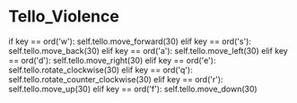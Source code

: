 # Tello_Violence
if key == ord('w'):
            self.tello.move_forward(30)
        elif key == ord('s'):
            self.tello.move_back(30)
        elif key == ord('a'):
            self.tello.move_left(30)
        elif key == ord('d'):
            self.tello.move_right(30)
        elif key == ord('e'):
            self.tello.rotate_clockwise(30)
        elif key == ord('q'):
            self.tello.rotate_counter_clockwise(30)
        elif key == ord('r'):
            self.tello.move_up(30)
        elif key == ord('f'):
            self.tello.move_down(30)
